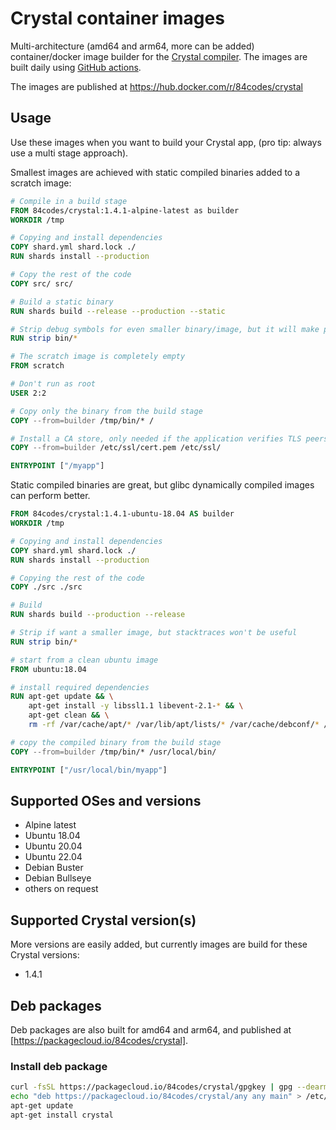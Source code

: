 # Crystal container images

Multi-architecture (amd64 and arm64, more can be added) container/docker image builder for the [Crystal compiler](https://crystal-lang.org/). The images are built daily using [GitHub actions](/.github/workflows/docker.yml).

The images are published at https://hub.docker.com/r/84codes/crystal

## Usage

Use these images when you want to build your Crystal app, (pro tip: always use a multi stage approach).

Smallest images are achieved with static compiled binaries added to a scratch image:

```Dockerfile
# Compile in a build stage
FROM 84codes/crystal:1.4.1-alpine-latest as builder
WORKDIR /tmp

# Copying and install dependencies
COPY shard.yml shard.lock ./
RUN shards install --production

# Copy the rest of the code
COPY src/ src/

# Build a static binary
RUN shards build --release --production --static

# Strip debug symbols for even smaller binary/image, but it will make printed stacktraces look empty
RUN strip bin/*

# The scratch image is completely empty
FROM scratch

# Don't run as root
USER 2:2

# Copy only the binary from the build stage
COPY --from=builder /tmp/bin/* /

# Install a CA store, only needed if the application verifies TLS peers (eg. talk to a https server)
COPY --from=builder /etc/ssl/cert.pem /etc/ssl/

ENTRYPOINT ["/myapp"]
```

Static compiled binaries are great, but glibc dynamically compiled images can perform better.

```Dockerfile
FROM 84codes/crystal:1.4.1-ubuntu-18.04 AS builder
WORKDIR /tmp

# Copying and install dependencies
COPY shard.yml shard.lock ./
RUN shards install --production

# Copying the rest of the code
COPY ./src ./src

# Build
RUN shards build --production --release

# Strip if want a smaller image, but stacktraces won't be useful
RUN strip bin/*

# start from a clean ubuntu image
FROM ubuntu:18.04

# install required dependencies
RUN apt-get update && \
    apt-get install -y libssl1.1 libevent-2.1-* && \
    apt-get clean && \
    rm -rf /var/cache/apt/* /var/lib/apt/lists/* /var/cache/debconf/* /var/log/*

# copy the compiled binary from the build stage
COPY --from=builder /tmp/bin/* /usr/local/bin/

ENTRYPOINT ["/usr/local/bin/myapp"]
```

## Supported OSes and versions

- Alpine latest
- Ubuntu 18.04
- Ubuntu 20.04
- Ubuntu 22.04
- Debian Buster
- Debian Bullseye
- others on request

## Supported Crystal version(s)

More versions are easily added, but currently images are build for these Crystal versions:

- 1.4.1

## Deb packages

Deb packages are also built for amd64 and arm64, and published at [https://packagecloud.io/84codes/crystal].

### Install deb package

```sh
curl -fsSL https://packagecloud.io/84codes/crystal/gpgkey | gpg --dearmor > /etc/apt/trusted.gpg.d/84codes_crystal.gpg
echo "deb https://packagecloud.io/84codes/crystal/any any main" > /etc/apt/sources.list.d/84codes_crystal.list
apt-get update
apt-get install crystal
```
